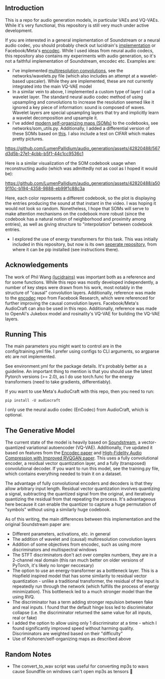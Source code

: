 ## Introduction

This is a repo for audio generation models, in particular VAEs and VQ-VAEs. While it's very functional, this repository is still very much under active development.

If you are interested in a general implementation of Soundstream or a neural audio codec, you should probably check out lucidrain's [implementation](https://github.com/lucidrains/audiolm-pytorch) or Facebook/Meta's [encodec](https://github.com/facebookresearch/encodec). While I used ideas from neural audio codecs, this repository also contains my experiments with audio generation, so it's not a faithful implementation of Soundstream, encodec etc. Examples are:


* I've implemented [multiresolution convolutions](https://arxiv.org/abs/2305.01638), see the networks/wavelets.py file (which also includes an attempt at a wavelet-based upscaler). While they are implemented, these are not currently integrated into the main VQ-VAE model
* In a similar vein to above, I implemented a custom type of layer I call a wavelet layer. The standard neural audio codec method of using upsampling and convolutions to increase the resolution seemed like it ignored a key piece of information: sound is composed of waves. Wavelet layers are special upsampling layers that try and implicitly learn a wavelet decomposition and upsample it.
* I've added [modern self-organizing maps (SOMs)](https://arxiv.org/abs/2302.07950) to the codebooks, see networks/som_utils.py. Additionally, I added a differential version of these SOMs based on [this](https://arxiv.org/abs/1806.02199). I also include a test on CIFAR which makes pretty pictures. 


https://github.com/LumenPallidium/audio_generation/assets/42820488/567d3d5b-27e1-4cbb-b5f1-44c1cc9536c1

Here is a similar visualization of the SOM codebook usage when reconstructing audio (which was admittedly not as cool as I hoped it would be):

https://github.com/LumenPallidium/audio_generation/assets/42820488/a509110c-b194-4358-9888-eb99f1c88c3a

Here, each color represents a different codebook, so the plot is displaying the entries producing the sound at that instant in the video. I was hoping it would not look so random. Nonetheless, I hope that SOMs will serve to make attention mechanisms on the codebook more robust (since the codebook has a natural notion of neighborhood and proximity among entries), as well as giving structure to "interpolation" between codebook entries.

* I explored the use of energy transformers for this task. This was initially included in this repository, but now is its own [seperate repository](https://github.com/LumenPallidium/energy_transformer), from where it can be pip installed (see instructions there).



## Acknowledgements
The work of Phil Wang [(lucidrains)](https://github.com/lucidrains) was important both as a reference and for some functions. While this repo was mostly developed independently, a number of key steps were drawn from his work, most notably in the structure of "causal" convolution layers. Additionally, reference was made to the [encodec](https://github.com/facebookresearch/encodec) repo from Facebook Research, which were referenced for further improving the causal convolution layers. Facebook/Meta's AudioCraft can also be used in this repo. Additionally, reference
was made to OpenAI's Jukebox model and rosinality's VQ-VAE for building the VQ-VAE layers. 


## Running This

The main parameters you might want to control are in the config/training.yml file. I prefer using configs to CLI arguments, so argparse etc are not implemented.

See environment.yml for the package details. It's probably better as a guideline. An important thing to mention is that you should use the latest Pytorch versions (>= 2.0), as I do use torch.func for the energy transformers (need to take gradients, differentiably).

If you want to use Meta's AudioCraft with this repo, then you need to run:

```
pip install -U audiocraft
```

I only use the neural audio codec (EnCodec) from AudioCraft, which is optional.

## The Generative Model

The current state of the model is heavily based on [Soundstream](https://arxiv.org/pdf/2107.03312.pdf), a vector-quantized variational autoencoder (VQ-VAE). Additionally, I've updated it based on features from the [Encodec paper](https://arxiv.org/pdf/2210.13438.pdf) and [High-Fidelity Audio Compression with Improved RVQGAN paper](https://arxiv.org/pdf/2306.06546.pdf). This uses a fully convolutional encoder, a residual vector quantization layer, and a fully (transposed) convolutional decoder. If you want to run this model, see the training.py file, which contains everything needed to train it on a dataset.

The advantage of fully convolutional encoders and decoders is that they allow arbitrary input length. Residual vector quantization involves quantizing a signal, subtracting the quantized signal from the original, and iteratively quantizing the residual from that repeating the process. It's advantageous here because it can enable the quantizer to capture a huge permutation of "symbols" without using a similarly huge codebook.

As of this writing, the main differences between this implementation and the original Soundstream paper are:

* Different parameters, activations, etc. in general
* The addition of wavelet and (causal) multiresolution convolution layers
* Addition of some objectives from encodec, such as using more discriminators and multispectral windows
* The STFT discriminators don't act over complex numbers, they are in a 2-channel real domain (this ran much better on older versions of PyTorch, it's likely no longer neccesary)
* The option to use an energy-transformer as a bottleneck layer. This is a Hopfield inspired model that has some similarity to residual vector quantization - unlike a traditional transformer, the residual of the input is repeatedly run through the network (which fulfills the process of energy minimization). This bottleneck led to a much stronger model than the using RVQ.
* The discriminator has a term adding stronger repulsion between fake and real inputs. I found that the default hinge loss led to discriminator collapse (i.e. the discriminator returned the same value for all inputs, real or fake)
* I added the option to allow using only 1 discriminator at a time - which I found significantly improved speed without harming quality. Discriminators are weighted based on their "difficulty"
* Use of Kohonen/self-organizing maps as described above

## Random Notes

* The convert_to_wav script was useful for converting mp3s to wavs cause Soundfile on windows can't open mp3s as tensors 🫠



